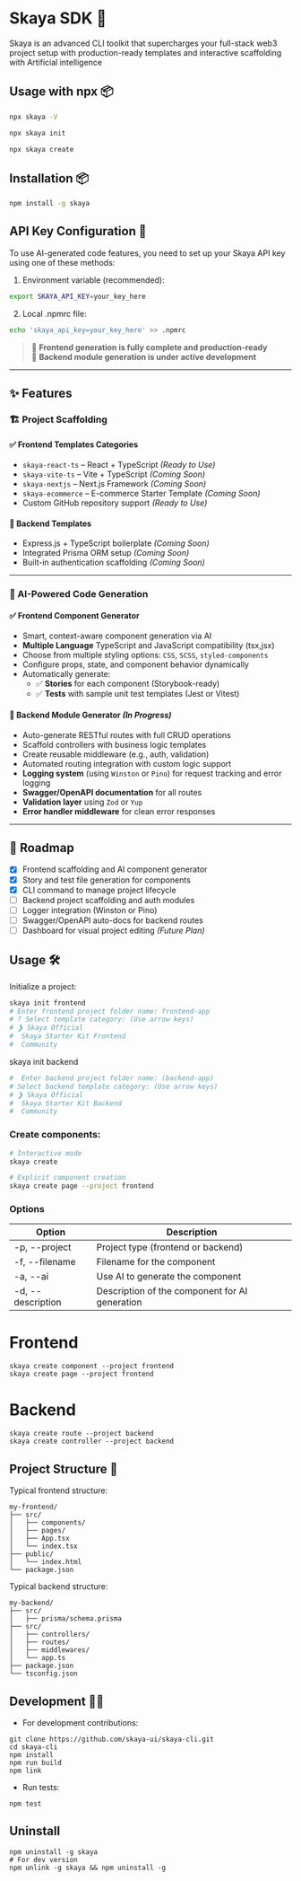# Skaya SDK 🚀

Skaya is an advanced CLI toolkit that supercharges your full-stack web3 project setup with production-ready templates and interactive scaffolding with Artificial intelligence

## Usage with npx 📦

```bash
npx skaya -V

npx skaya init

npx skaya create
```

## Installation 📦

```bash
npm install -g skaya
```

## API Key Configuration 🔑

To use AI-generated code features, you need to set up your Skaya API key using one of these methods:

1. Environment variable (recommended):
```bash
export SKAYA_API_KEY=your_key_here
```

2. Local .npmrc file:
```bash
echo 'skaya_api_key=your_key_here' >> .npmrc
```

> 🚀 **Frontend generation is fully complete and production-ready**  
> 🔧 **Backend module generation is under active development**

---
## ✨ Features

### 🏗️ Project Scaffolding

#### ✅ Frontend Templates Categories

- `skaya-react-ts` – React + TypeScript *(Ready to Use)*
- `skaya-vite-ts` – Vite + TypeScript *(Coming Soon)*
- `skaya-nextjs` – Next.js Framework *(Coming Soon)*
- `skaya-ecommerce` – E-commerce Starter Template *(Coming Soon)*
- Custom GitHub repository support *(Ready to Use)*

#### 🔧 Backend Templates

- Express.js + TypeScript boilerplate *(Coming Soon)*
- Integrated Prisma ORM setup *(Coming Soon)*
- Built-in authentication scaffolding *(Coming Soon)*

---

### 🧩 AI-Powered Code Generation

#### ✅ Frontend Component Generator

- Smart, context-aware component generation via AI
- **Multiple Language** TypeScript and JavaScript compatibility (tsx,jsx)
- Choose from multiple styling options: `CSS`, `SCSS`, `styled-components`
- Configure props, state, and component behavior dynamically
- Automatically generate:
  - ✅ **Stories** for each component (Storybook-ready)
  - ✅ **Tests** with sample unit test templates (Jest or Vitest)

#### 🔧 Backend Module Generator *(In Progress)*

- Auto-generate RESTful routes with full CRUD operations
- Scaffold controllers with business logic templates
- Create reusable middleware (e.g., auth, validation)
- Automated routing integration with custom logic support
- **Logging system** (using `Winston` or `Pino`) for request tracking and error logging
- **Swagger/OpenAPI documentation** for all routes
- **Validation layer** using `Zod` or `Yup`
- **Error handler middleware** for clean error responses

---

## 📍 Roadmap

- [x] Frontend scaffolding and AI component generator
- [x] Story and test file generation for components
- [x] CLI command to manage project lifecycle
- [ ] Backend project scaffolding and auth modules
- [ ] Logger integration (Winston or Pino)
- [ ] Swagger/OpenAPI auto-docs for backend routes
- [ ] Dashboard for visual project editing *(Future Plan)*

## Usage 🛠

Initialize a project:

```bash
skaya init frontend
# Enter frontend project folder name: frontend-app
# ? Select template category: (Use arrow keys)
# ❯ Skaya Official
#  Skaya Starter Kit Frontend
#  Community
```

skaya init backend
```bash
#  Enter backend project folder name: (backend-app)
# Select backend template category: (Use arrow keys)
# ❯ Skaya Official
#  Skaya Starter Kit Backend
#  Community
```

### Create components:

```bash
# Interactive mode
skaya create

# Explicit component creation
skaya create page --project frontend
```
### Options

| Option | Description |
|--------|-------------|
| -p, --project <type> | Project type (frontend or backend) |
| -f, --filename <name> | Filename for the component |
| -a, --ai | Use AI to generate the component |
| -d, --description <text> | Description of the component for AI generation |

# Frontend
```
skaya create component --project frontend
skaya create page --project frontend
```

# Backend
```
skaya create route --project backend
skaya create controller --project backend
```

## Project Structure 🌳

Typical frontend structure:

```
my-frontend/
├── src/
│   ├── components/
│   ├── pages/
│   ├── App.tsx
│   └── index.tsx
├── public/
│   └── index.html
└── package.json
```

Typical backend structure:

```
my-backend/
├── src/
│   ├── prisma/schema.prisma
├── src/
│   ├── controllers/
│   ├── routes/
│   ├── middlewares/
│   └── app.ts
├── package.json
└── tsconfig.json
```

## Development 👨‍💻

- For development contributions:
```
git clone https://github.com/skaya-ui/skaya-cli.git
cd skaya-cli
npm install
npm run build
npm link
```

- Run tests:
```
npm test
```

## Uninstall
```
npm uninstall -g skaya
# For dev version
npm unlink -g skaya && npm uninstall -g
```